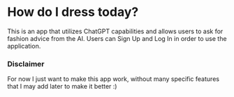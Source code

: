 # How do I dress today?

This is an app that utilizes ChatGPT capabilities and allows users to ask for fashion advice from the AI.
Users can Sign Up and Log In in order to use the application.

### Disclaimer
For now I just want to make this app work, without many specific features that I may add later to make it better :)